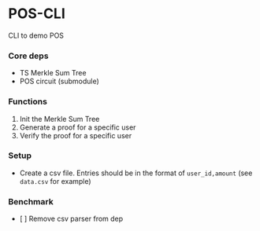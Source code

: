 # POS-CLI

CLI to demo POS

### Core deps 

- TS Merkle Sum Tree
- POS circuit (submodule)

### Functions 

1. Init the Merkle Sum Tree
2. Generate a proof for a specific user 
3. Verify the proof for a specific user

### Setup

- Create a csv file. Entries should be in the format of `user_id,amount` (see `data.csv` for example)

### Benchmark


- [ ] Remove csv parser from dep